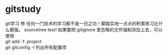 # gitstudy
git学习
:sunglasses:
任何一门技术的学习都不是一日之功！脚踏实地一点点的积累练习比什么都强。
sourcetree test!
如果要把.gitignore 里忽略的文件强制添加上去，可以使用  
git add -f .project  
git gitconfig -l 列出所有配置项
